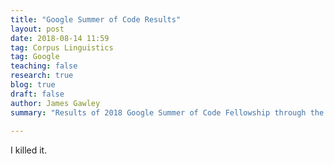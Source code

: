 ```yaml
---
title: "Google Summer of Code Results"
layout: post
date: 2018-08-14 11:59
tag: Corpus Linguistics
tag: Google
teaching: false
research: true
blog: true
draft: false
author: James Gawley
summary: "Results of 2018 Google Summer of Code Fellowship through the Classical Language Toolkit"
 
---
```

I killed it.